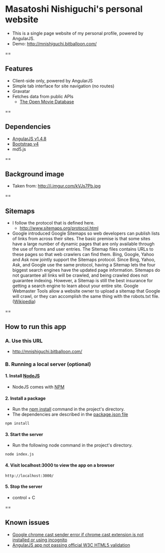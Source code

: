 # Masatoshi Nishiguchi's personal website

- This is a single page website of my personal profile, powered by AngularJS.
- Demo: http://mnishiguchi.bitballoon.com/

==

## Features
- Client-side only, powered by AngularJS
- Simple tab interface for site navigation (no routes)
- Gravatar
- Fetches data from public APIs
    + [The Open Movie Database](http://www.omdbapi.com/)

==

## Dependencies
- [AngularJS v1.4.8](https://angularjs.org/)
- [Bootstrap v4](http://v4-alpha.getbootstrap.com/)
- md5.js

==

## Background image
- Taken from: http://i.imgur.com/kVJs7Pb.jpg

==

## Sitemaps
- I follow the protocol that is defined here.
    + http://www.sitemaps.org/protocol.html
- Google introduced Google Sitemaps so web developers can publish lists of links from across their sites. The basic premise is that some sites have a large number of dynamic pages that are only available through the use of forms and user entries. The Sitemap files contains URLs to these pages so that web crawlers can find them. Bing, Google, Yahoo and Ask now jointly support the Sitemaps protocol.
Since Bing, Yahoo, Ask, and Google use the same protocol, having a Sitemap lets the four biggest search engines have the updated page information. Sitemaps do not guarantee all links will be crawled, and being crawled does not guarantee indexing. However, a Sitemap is still the best insurance for getting a search engine to learn about your entire site. Google Webmaster Tools allow a website owner to upload a sitemap that Google will crawl, or they can accomplish the same thing with the robots.txt file. ([Wikipedia](https://en.wikipedia.org/wiki/Site_map))

==

## How to run this app

### A. Use this URL
- http://mnishiguchi.bitballoon.com/

### B. Running a local server (optional)

#### 1. Install [NodeJS](https://nodejs.org/en/)
- NodeJS comes with [NPM](https://www.npmjs.com/)

#### 2. Install a package
- Run the [npm install](https://docs.npmjs.com/cli/install) command in the project's directory.
- The dependencies are described in the [package.json file](https://docs.npmjs.com/files/package.json)

```
npm install
```

#### 3. Start the server
- Run the following node command in the project's directory.
```
node index.js
```

#### 4. Visit localhost:3000 to view the app on a browser
```
http://localhost:3000/
```

#### 5. Stop the server
- control + C

==

## Known issues
- [Google chrome cast sender error if chrome cast extension is not installed or using incognito](http://stackoverflow.com/questions/24490323/google-chrome-cast-sender-error-if-chrome-cast-extension-is-not-installed-or-usi)
- [AngularJS app not passing official W3C HTML5 validation](http://stackoverflow.com/questions/18607437/should-i-care-about-w3c-validation)

